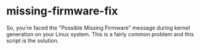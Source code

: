 # missing-firmware-fix
So, you're faced the "Possible Missing Firmware" message during kernel generation on your Linux system. This is a fairly common problem and this script  is the solution.
